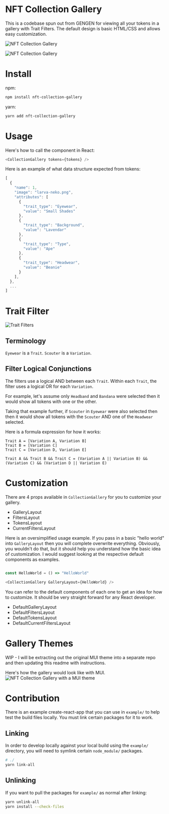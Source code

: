 # NFT Collection Gallery

This is a codebase spun out from GENGEN for viewing all your tokens in a gallery with Trait Filters. The default design is basic HTML/CSS and allows easy customization.

![NFT Collection Gallery](https://raw.githubusercontent.com/tansanDOTeth/nft-collection-gallery/main/.github/images/nft-gallery-preview.png)

![NFT Collection Gallery](https://raw.githubusercontent.com/tansanDOTeth/nft-collection-gallery/main/.github/images/nft-gallery-preview-modal.png)

# Install

npm:

```bash
npm install nft-collection-gallery
```

yarn:

```bash
yarn add nft-collection-gallery
```

# Usage

Here's how to call the component in React:

```javascript
<CollectionGallery tokens={tokens} />
```

Here is an example of what data structure expected from tokens:

```javascript
[
  {
    "name": 1,
    "image": "larva-neko.png",
    "attributes": [
      {
        "trait_type": "Eyewear",
        "value": "Small Shades"
      },
      {
        "trait_type": "Background",
        "value": "Lavendar"
      },
      {
        "trait_type": "Type",
        "value": "Ape"
      },
      {
        "trait_type": "Headwear",
        "value": "Beanie"
      }
    ],
  },
  ...
]
```

# Trait Filter

![Trait Filters](https://raw.githubusercontent.com/tansanDOTeth/gengen-nft-gallery/main/.github/images/trailt-filters.png)

## Terminology

`Eyewear` is a `Trait`. `Scouter` is a `Variation`.

## Filter Logical Conjunctions

The filters use a logical AND between each `Trait`. Within each `Trait`, the filter uses a logical OR for each `Variation`.

For example, let's assume only `Headband` and `Bandana` were selected then it would show all tokens with one or the other.

Taking that example further, if `Scouter` in `Eyewear` were also selected then then it would show all tokens with the `Scouter` AND one of the `Headwear` selected.

Here is a formula expression for how it works:

```
Trait A = [Variation A, Variation B]
Trait B = [Variation C]
Trait C = [Variation D, Variation E]

Trait A && Trait B && Trait C = (Variation A || Variation B) && (Variation C) && (Variation D || Variation E)
```

# Customization

There are 4 props available in `CollectionGallery` for you to customize your gallery.

- GalleryLayout
- FiltersLayout
- TokensLayout
- CurrentFiltersLayout

Here is an oversimplified usage example. If you pass in a basic "hello world" into `GalleryLayout` then you will complete overwrite everything. Obviously, you wouldn't do that, but it should help you understand how the basic idea of customization. I would suggest looking at the respective default components as examples.

```javascript

const HelloWorld = () => "HelloWorld"

<CollectionGallery GalleryLayout={HelloWorld} />

```

You can refer to the default components of each one to get an idea for how to customize. It should be very straight forward for any React developer.

- DefaultGalleryLayout
- DefaultFiltersLayout
- DefaultTokensLayout
- DefaultCurrentFiltersLayout

# Gallery Themes

WIP - I will be extracting out the original MUI theme into a separate repo and then updating this readme with instructions.

Here's how the gallery would look like with MUI.
![NFT Collection Gallery with a MUI theme](https://raw.githubusercontent.com/tansanDOTeth/nft-collection-gallery/main/.github/images/nft-gallery-preview.png)

# Contribution

There is an example create-react-app that you can use in `example/` to help test the build files locally. You must link certain packages for it to work.

## Linking

In order to develop locally against your local build using the `example/` directory, you will need to symlink certain `node_module/` packages.

```bash
# ./
yarn link-all
```

## Unlinking

If you want to pull the packages for `example/` as normal after linking:

```bash
yarn unlink-all
yarn install --check-files
```
